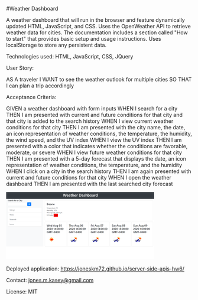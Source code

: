 #Weather Dashboard

A weather dashboard that will run in the browser and feature dynamically updated HTML, JavaScript, and CSS. Uses the OpenWeather API to retrieve weather data for cities. The documentation includes a section called "How to start" that provides basic setup and usage instructions. Uses localStorage to store any persistent data.

Technologies used: HTML, JavaScript, CSS, JQuery

User Story:

AS A traveler
I WANT to see the weather outlook for multiple cities
SO THAT I can plan a trip accordingly

Acceptance Criteria:

GIVEN a weather dashboard with form inputs
WHEN I search for a city
THEN I am presented with current and future conditions for that city and that city is added to the search history
WHEN I view current weather conditions for that city
THEN I am presented with the city name, the date, an icon representation of weather conditions, the temperature, the humidity, the wind speed, and the UV index
WHEN I view the UV index
THEN I am presented with a color that indicates whether the conditions are favorable, moderate, or severe
WHEN I view future weather conditions for that city
THEN I am presented with a 5-day forecast that displays the date, an icon representation of weather conditions, the temperature, and the humidity
WHEN I click on a city in the search history
THEN I am again presented with current and future conditions for that city
WHEN I open the weather dashboard
THEN I am presented with the last searched city forecast

<img src="assets/weather-dashboard.png" width="400">

Deployed application: https://joneskm72.github.io/server-side-apis-hw6/

Contact: jones.m.kasey@gmail.com

License: MIT